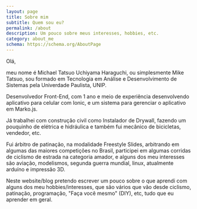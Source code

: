 ```yaml
---
layout: page
title: Sobre mim
subtitle: Quem sou eu?
permalink: /about
description: Um pouco sobre meus interesses, hobbies, etc.
category: about_me
schema: https://schema.org/AboutPage
---
```


Olá,

meu nome é Michael Tatsuo Uchiyama Haraguchi, ou simplesmente Mike Tatsuo, sou formado em Tecnologia em Análise e Desenvolvimento de Sistemas pela Univerdade Paulista, UNIP.

Desenvolvedor Front-End, com 1 ano e meio de experiência desenvolvendo aplicativo para celular com Ionic, e um sistema para gerenciar o aplicativo em Marko.js.

Já trabalhei com construção civil como Instalador de Drywall, fazendo um pouquinho de elétrica e hidráulica e também fui mecânico de bicicletas, vendedor, etc.

Fui árbitro de patinação, na modalidade Freestyle Slides, arbitrando em algumas das maiores competições no Brasil, participei em algumas corridas de ciclismo de estrada na categoria amador, e alguns dos meu interesses são aviação, modelismos, segunda guerra mundial, linux, atualmente arduíno e impressão 3D.

Neste website/blog pretendo escrever um pouco sobre o que aprendi com alguns dos meu hobbies/interesses, que são vários que vão desde ciclismo, patinação, programação, "Faça você mesmo" (DIY), etc, tudo que eu aprender em geral.